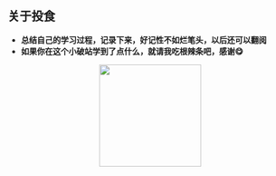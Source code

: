 ## 关于投食

* **总结自己的学习过程，记录下来，好记性不如烂笔头，以后还可以翻阅**
* **如果你在这个小破站学到了点什么，就请我吃根辣条吧，感谢:yum:**

<center class="half">
    <img src="https://cdn.jsdelivr.net/gh/wliduo/CDN@master/feed/pay.png" height="180"></img>
</center>

<!-- <center class="half">
    <img src="https://cdn.jsdelivr.net/gh/wliduo/CDN@master/feed/alipay.png" alt="支付宝" height="150" width="150"></img>&nbsp;&nbsp;&nbsp;&nbsp;&nbsp;&nbsp;&nbsp;
    <img src="https://cdn.jsdelivr.net/gh/wliduo/CDN@master/feed/wechatpay.png" alt="微信" height="150" width="150"></img>
</center>
<br/>
<center class="half"><b>支付宝&nbsp;&nbsp;&nbsp;&nbsp;&nbsp;&nbsp;&nbsp;&nbsp;&nbsp;&nbsp;&nbsp;&nbsp;&nbsp;&nbsp;&nbsp;&nbsp;&nbsp;&nbsp;&nbsp;&nbsp;&nbsp;&nbsp;&nbsp;&nbsp;&nbsp;&nbsp;&nbsp;&nbsp;&nbsp;&nbsp;&nbsp;&nbsp;&nbsp;微信</b></center> -->